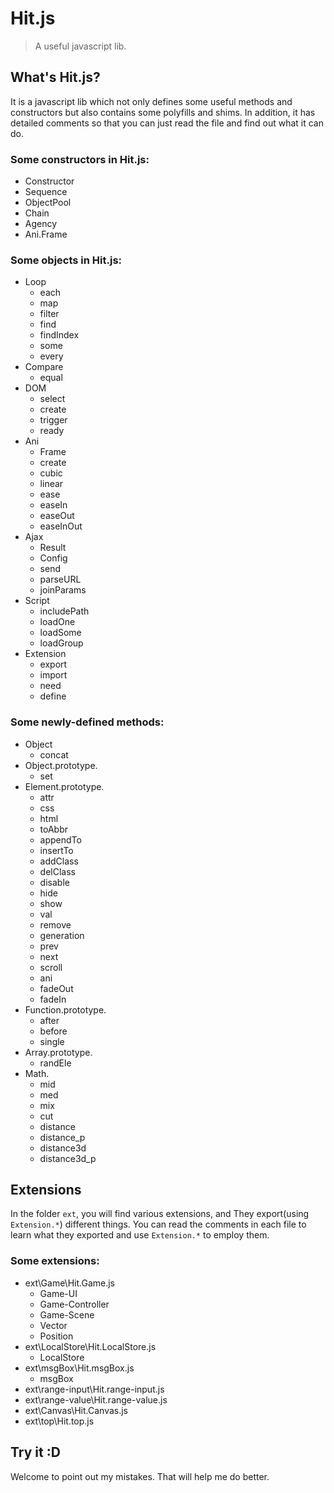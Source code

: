# Hit.js

> A useful javascript lib.

## What's Hit.js?

It is a javascript lib which not only defines some useful methods and constructors but also contains some polyfills and shims. In addition, it has detailed comments so that you can just read the file and find out what it can do.

### Some constructors in Hit.js:

- Constructor
- Sequence
- ObjectPool
- Chain
- Agency
- Ani.Frame

### Some objects in Hit.js:

- Loop
    - each
    - map
    - filter
    - find
    - findIndex
    - some
    - every
- Compare
    - equal
- DOM
    - select
    - create
    - trigger
    - ready
- Ani
    - Frame
    - create
    - cubic
    - linear
    - ease
    - easeIn
    - easeOut
    - easeInOut
- Ajax
    - Result
    - Config
    - send
    - parseURL
    - joinParams
- Script
    - includePath
    - loadOne
    - loadSome
    - loadGroup
- Extension
    - export
    - import
    - need
    - define

### Some newly-defined methods:

- Object
    - concat
- Object.prototype.
    - set
- Element.prototype.
    - attr
    - css
    - html
    - toAbbr
    - appendTo
    - insertTo
    - addClass
    - delClass
    - disable
    - hide
    - show
    - val
    - remove
    - generation
    - prev
    - next
    - scroll
    - ani
    - fadeOut
    - fadeIn
- Function.prototype.
    - after
    - before
    - single
- Array.prototype.
    - randEle
- Math.
    - mid
    - med
    - mix
    - cut
    - distance
    - distance_p
    - distance3d
    - distance3d_p

## Extensions

In the folder `ext`, you will find various extensions, and They export(using `Extension.*`) different things. You can read the comments in each file to learn what they exported and use `Extension.*` to employ them.

### Some extensions:

- ext\Game\Hit.Game.js
    - Game-UI
    - Game-Controller
    - Game-Scene
    - Vector
    - Position
- ext\LocalStore\Hit.LocalStore.js
    - LocalStore
- ext\msgBox\Hit.msgBox.js
    - msgBox
- ext\range-input\Hit.range-input.js
- ext\range-value\Hit.range-value.js
- ext\Canvas\Hit.Canvas.js
- ext\top\Hit.top.js

## Try it :D

Welcome to point out my mistakes. That will help me do better.
